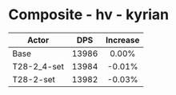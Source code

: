 # Composite - hv - kyrian
| Actor | DPS | Increase |
|---|:---:|:---:|
|Base|13986|0.00%|
|T28-2_4-set|13984|-0.01%|
|T28-2-set|13982|-0.03%|
